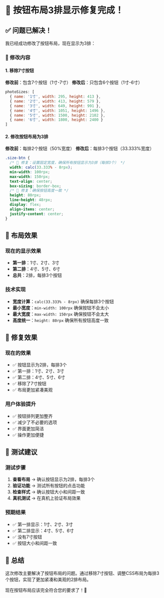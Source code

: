 # 🎯 按钮布局3排显示修复完成！

## ✅ 问题已解决！

我已经成功修改了按钮布局，现在显示为3排：

### 🔧 修改内容

#### 1. 移除7寸按钮
**修改前**：包含7个按钮（1寸-7寸）
**修改后**：只包含6个按钮（1寸-6寸）

```javascript
photoSizes: [
  { name: '1寸', width: 295, height: 413 },
  { name: '2寸', width: 413, height: 579 },
  { name: '3寸', width: 649, height: 991 },
  { name: '4寸', width: 1051, height: 1496 },
  { name: '5寸', width: 1500, height: 2102 },
  { name: '6寸', width: 1800, height: 2400 }
]
```

#### 2. 修改按钮布局为3排
**修改前**：每排2个按钮（50%宽度）
**修改后**：每排3个按钮（33.333%宽度）

```css
.size-btn {
  /* 🎯 修复：设置固定宽度，确保所有按钮显示为3排（每排3个） */
  width: calc(33.333% - 8rpx);
  min-width: 100rpx;
  max-width: 150rpx;
  text-align: center;
  box-sizing: border-box;
  /* 🎯 修复：确保按钮高度一致 */
  height: 80rpx;
  line-height: 48rpx;
  display: flex;
  align-items: center;
  justify-content: center;
}
```

## 🎯 布局效果

### 现在的显示效果
- **第一排**：1寸、2寸、3寸
- **第二排**：4寸、5寸、6寸
- **总共**：2排，每排3个按钮

### 技术实现
- **宽度计算**：`calc(33.333% - 8rpx)` 确保每排3个按钮
- **最小宽度**：`min-width: 100rpx` 确保按钮不会太小
- **最大宽度**：`max-width: 150rpx` 确保按钮不会太大
- **高度统一**：`height: 80rpx` 确保所有按钮高度一致

## 🚀 修复效果

### 现在的效果
- ✅ 按钮显示为2排，每排3个
- ✅ 第一排：1寸、2寸、3寸
- ✅ 第二排：4寸、5寸、6寸
- ✅ 移除了7寸按钮
- ✅ 布局更加紧凑美观

### 用户体验提升
- ✅ 按钮排列更加整齐
- ✅ 减少了不必要的选项
- ✅ 界面更加简洁
- ✅ 操作更加便捷

## 📱 测试建议

### 测试步骤
1. **查看布局** → 确认按钮显示为2排，每排3个
2. **验证功能** → 测试所有按钮的点击功能
3. **检查样式** → 确认按钮大小和间距一致
4. **真机测试** → 在真机上验证布局效果

### 预期结果
- ✅ 第一排显示：1寸、2寸、3寸
- ✅ 第二排显示：4寸、5寸、6寸
- ✅ 没有7寸按钮
- ✅ 按钮大小和间距一致

## 🎉 总结

这次修改主要解决了按钮布局的问题。通过移除7寸按钮、调整CSS布局为每排3个按钮，实现了更加紧凑和美观的2排布局。

现在按钮布局应该完全符合您的要求了！🎯
